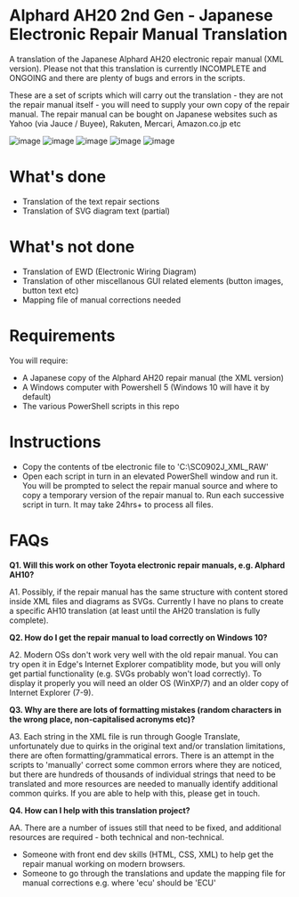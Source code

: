 # Alphard AH20 2nd Gen - Japanese Electronic Repair Manual Translation
A translation of the Japanese Alphard AH20 electronic repair manual (XML version). Please not that this translation is currently INCOMPLETE and ONGOING and there are plenty of bugs and errors in the scripts.

These are a set of scripts which will carry out the translation - they are not the repair manual itself - you will need to supply your own copy of the repair manual. The repair manual can be bought on Japanese websites such as Yahoo (via Jauce / Buyee), Rakuten, Mercari, Amazon.co.jp etc

![image](https://github.com/AzizHussain/AlphardRepairManualTranslation/assets/39553956/62f864d2-1fa1-4d4a-a9c7-060983d16aae)
![image](https://github.com/AzizHussain/AlphardRepairManualTranslation/assets/39553956/d9385bb5-87bf-4166-9e18-61bc755f6c0f)
![image](https://github.com/AzizHussain/AlphardRepairManualTranslation/assets/39553956/0af831ec-ec07-433f-8795-267e452edde1)
![image](https://github.com/AzizHussain/AlphardRepairManualTranslation/assets/39553956/cad871f9-ffb2-4514-a168-88f83ae6f6ad)
![image](https://github.com/AzizHussain/AlphardRepairManualTranslation/assets/39553956/40407a78-2236-4748-bb94-9afb59c60964)


# What's done
* Translation of the text repair sections
* Translation of SVG diagram text (partial)

# What's not done
* Translation of EWD (Electronic Wiring Diagram)
* Translation of other miscellanous GUI related elements (button images, button text etc)
* Mapping file of manual corrections needed
  
# Requirements
You will require:
- A Japanese copy of the Alphard AH20 repair manual (the XML version)
- A Windows computer with Powershell 5 (Windows 10 will have it by default)
- The various PowerShell scripts in this repo

# Instructions
- Copy the contents of tbe electronic file to 'C:\SC0902J_XML_RAW'
- Open each script in turn in an elevated PowerShell window and run it. You will be prompted to select the repair manual source and where to copy a temporary version of the repair manual to. Run each successive script in turn. It may take 24hrs+ to process all files.

# FAQs
**Q1. Will this work on other Toyota electronic repair manuals, e.g. Alphard AH10?**

A1. Possibly, if the repair manual has the same structure with content stored inside XML files and diagrams as SVGs. Currently I have no plans to create a specific AH10 translation (at least until the AH20 translation is fully complete).

**Q2. How do I get the repair manual to load correctly on Windows 10?**

A2. Modern OSs don't work very well with the old repair manual. You can try open it in Edge's Internet Explorer compatiblity mode, but you will only get partial functionality (e.g. SVGs probably won't load correctly). To display it properly you will need an older OS (WinXP/7) and an older copy of Internet Explorer (7-9).

**Q3. Why are there are lots of formatting mistakes (random characters in the wrong place, non-capitalised acronyms etc)?**

A3. Each string in the XML file is run through Google Translate, unfortunately due to quirks in the original text and/or translation limitations, there are often formatting/grammatical errors. There is an attempt in the scripts to 'manually' correct some common errors where they are noticed, but there are hundreds of thousands of individual strings that need to be translated and more resources are needed to manually identify additional common quirks. If you are able to help with this, please get in touch.

**Q4. How can I help with this translation project?**

AA. There are a number of issues still that need to be fixed, and additional resources are required - both technical and non-technical.
* Someone with front end dev skills (HTML, CSS, XML) to help get the repair manual working on modern browsers.
* Someone to go through the translations and update the mapping file for manual corrections e.g. where 'ecu' should be 'ECU'
